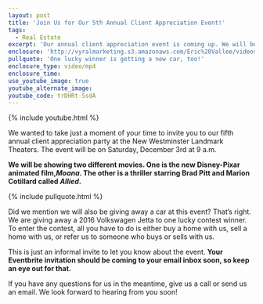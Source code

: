 ```yaml
---
layout: post
title: 'Join Us for Our 5th Annual Client Appreciation Event!'
tags:
  - Real Estate
excerpt: 'Our annual client appreciation event is coming up. We will be showing two great new movies and giving away a new car!'
enclosure: 'http://vyralmarketing.s3.amazonaws.com/Eric%20Vallee/videos/Join%20Us%20for%20Our%204th%20Annual%20Client%20Appreciation%20Event%21.mp4'
pullquote: 'One lucky winner is getting a new car, too!'
enclosure_type: video/mp4
enclosure_time:
use_youtube_image: true
youtube_alternate_image:
youtube_code: trDHRt-SsdA
---
```



{% include youtube.html %}

We wanted to take just a moment of your time to invite you to our fifth annual client appreciation party at the New Westminster Landmark Theaters. The event will be on Saturday, December 3rd at 9 a.m.

**We will be showing two different movies. One is the new Disney-Pixar animated film,*****Moana*****. The other is a thriller starring Brad Pitt and Marion Cotillard called *Allied*.**

{% include pullquote.html %}

Did we mention we will also be giving away a car at this event? That’s right. We are giving away a 2016 Volkswagen Jetta to one lucky contest winner. To enter the contest, all you have to do is either buy a home with us, sell a home with us, or refer us to someone who buys or sells with us.

This is just an informal invite to let you know about the event. **Your Eventbrite invitation should be coming to your email inbox soon, so keep an eye out for that.**

If you have any questions for us in the meantime, give us a call or send us an email. We look forward to hearing from you soon!